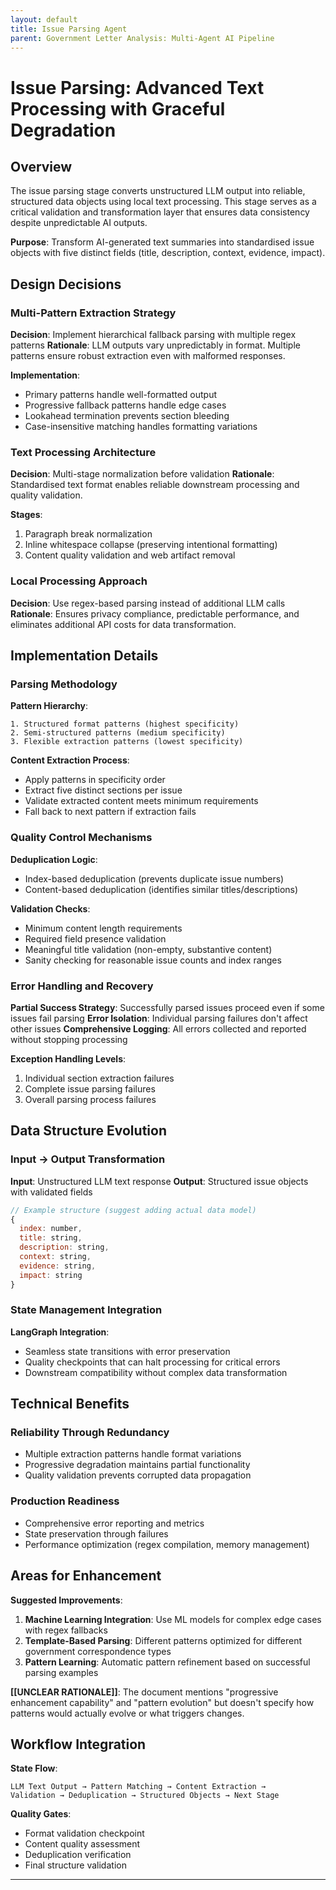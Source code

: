 ```yaml
---
layout: default
title: Issue Parsing Agent
parent: Government Letter Analysis: Multi-Agent AI Pipeline
---
```


# Issue Parsing: Advanced Text Processing with Graceful Degradation

## Overview

The issue parsing stage converts unstructured LLM output into reliable, structured data objects using local text processing. This stage serves as a critical validation and transformation layer that ensures data consistency despite unpredictable AI outputs.

**Purpose**: Transform AI-generated text summaries into standardised issue objects with five distinct fields (title, description, context, evidence, impact).


## Design Decisions

### Multi-Pattern Extraction Strategy

**Decision**: Implement hierarchical fallback parsing with multiple regex patterns
**Rationale**: LLM outputs vary unpredictably in format. Multiple patterns ensure robust extraction even with malformed responses.

**Implementation**:
- Primary patterns handle well-formatted output
- Progressive fallback patterns handle edge cases
- Lookahead termination prevents section bleeding
- Case-insensitive matching handles formatting variations

### Text Processing Architecture

**Decision**: Multi-stage normalization before validation
**Rationale**: Standardised text format enables reliable downstream processing and quality validation.

**Stages**:
1. Paragraph break normalization
2. Inline whitespace collapse (preserving intentional formatting)
3. Content quality validation and web artifact removal

### Local Processing Approach

**Decision**: Use regex-based parsing instead of additional LLM calls
**Rationale**: Ensures privacy compliance, predictable performance, and eliminates additional API costs for data transformation.

## Implementation Details

### Parsing Methodology

**Pattern Hierarchy**:
```
1. Structured format patterns (highest specificity)
2. Semi-structured patterns (medium specificity)  
3. Flexible extraction patterns (lowest specificity)
```

**Content Extraction Process**:
- Apply patterns in specificity order
- Extract five distinct sections per issue
- Validate extracted content meets minimum requirements
- Fall back to next pattern if extraction fails

### Quality Control Mechanisms

**Deduplication Logic**:
- Index-based deduplication (prevents duplicate issue numbers)
- Content-based deduplication (identifies similar titles/descriptions)


**Validation Checks**:
- Minimum content length requirements
- Required field presence validation
- Meaningful title validation (non-empty, substantive content)
- Sanity checking for reasonable issue counts and index ranges

### Error Handling and Recovery

**Partial Success Strategy**: Successfully parsed issues proceed even if some issues fail parsing
**Error Isolation**: Individual parsing failures don't affect other issues
**Comprehensive Logging**: All errors collected and reported without stopping processing

**Exception Handling Levels**:
1. Individual section extraction failures
2. Complete issue parsing failures  
3. Overall parsing process failures

## Data Structure Evolution

### Input → Output Transformation

**Input**: Unstructured LLM text response
**Output**: Structured issue objects with validated fields

```javascript
// Example structure (suggest adding actual data model)
{
  index: number,
  title: string,
  description: string, 
  context: string,
  evidence: string,
  impact: string
}
```

### State Management Integration

**LangGraph Integration**:
- Seamless state transitions with error preservation
- Quality checkpoints that can halt processing for critical errors
- Downstream compatibility without complex data transformation



## Technical Benefits

### Reliability Through Redundancy
- Multiple extraction patterns handle format variations
- Progressive degradation maintains partial functionality
- Quality validation prevents corrupted data propagation

### Production Readiness
- Comprehensive error reporting and metrics
- State preservation through failures
- Performance optimization (regex compilation, memory management)





## Areas for Enhancement

**Suggested Improvements**:
1. **Machine Learning Integration**: Use ML models for complex edge cases with regex fallbacks
2. **Template-Based Parsing**: Different patterns optimized for different government correspondence types
3. **Pattern Learning**: Automatic pattern refinement based on successful parsing examples

**[[UNCLEAR RATIONALE]]**: The document mentions "progressive enhancement capability" and "pattern evolution" but doesn't specify how patterns would actually evolve or what triggers changes.

## Workflow Integration

**State Flow**:
```
LLM Text Output → Pattern Matching → Content Extraction → 
Validation → Deduplication → Structured Objects → Next Stage
```

**Quality Gates**:
- Format validation checkpoint
- Content quality assessment  
- Deduplication verification
- Final structure validation

---


